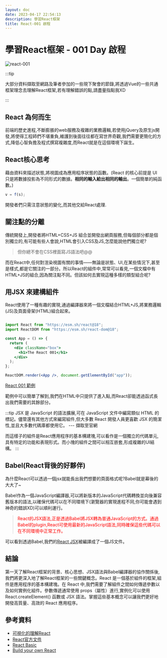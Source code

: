 ```yaml
---
layout: doc
date: 2023-04-17 22:54:13
description: 學習React框架
title: React-001 啟程
---
```


# 學習React框架 - 001 Day 啟程

<PageInfo/>

![react-001](/assets/images/react/react-003.png)

:::tip

大部分資料擷取至網路及筆者參加的一些現下聚會的節錄,將透過Vue的一些共通框架理念去理解React框架,若有理解錯誤的點,請盡量指點我XD

:::

## React 為何而生

前端的歷史進程,不斷膨脹的web服務及複雜的業務邏輯,若使用jQuery及原生js開發,將使得工程師們不堪重負,維護到後面往往都在寫世界奇觀,我們需要更簡化的方式,降低心智負擔及程式撰寫複雜度,而React就是在這個環境下誕生。

## React核心思考

藉由資料來描述狀態,將視圖成為應用程序狀態的函數。(React 的核心前提是 UI 只是將數據投影為不同形式的數據。**相同的輸入給出相同的輸出**。一個簡單的純函數。)

```js
v = f(s);
```

開發者們只需注意狀態的變化,而其他交給React處理.

## 關注點的分離

傳統開發上,開發者將HTML+CSS+JS 組合並開發出網頁服務,但每個部分都是個別獨立的,有可能有些人會說,HTML會引入CSS及JS,怎麼能說他們獨立呢?

> 但你總不會在CSS裡面寫JS語法吧@@

而在React中,任何對渲染視圖有關的事情——無論是狀態、UI,在某些情況下,甚至是樣式,都是它關注的一部分。所以React的組件中,常常可以看見,一個文檔中有HTML+JS的組合,因為關注點不同。但該如何去實現這種多樣的類型組合呢?

## 用JSX 來建構組件

React使用了一種有趣的實現,通過編譯器來將一個文檔結合HTML+JS,將業務邏輯(JS)及頁面骨架(HTML)組合起來。

```app.jsx

import React from "https://esm.sh/react@18";
import ReactDOM from "https://esm.sh/react-dom@18";

const App = () => {
  return (
    <div className="box">
      <h1>The React 001</h1>
    </div>
  );
};

ReactDOM.render(<App />, document.getElementById("app"));

```

[React 001 範例](https://codepen.io/eepson123tw/pen/VwEjMrR)

範例中可以簡單了解到,我們在HTML中只提供了進入點,而React卻能透過函式長出我們需要的其餘部分。

:::tip
JSX 是 JavaScript 的語法擴展,可在 JavaScript 文件中編寫類似 HTML 的標記。儘管還有其他方式來編寫組件,但大多數 React 開發人員更喜歡 JSX 的簡潔性,並且大多數代碼庫都使用它。
--- 擷取至官網

而這樣子的組件是React應用程序的基本構建塊,可以看作是一個獨立的代碼單元,具有特定的功能和表現形式。而小塊的組件之間可以相互嵌套,形成複雜的UI結構。
:::

## Babel(React背後的好夥伴)

為什麼React可以透過一個jsx就能長出我們想要的頁面格式呢?Babel就是幕後的大大了~

Babel作為一個JavaScript編譯器,可以將新版本的JavaScript代碼轉換並向後兼容舊版本的語法,以確保代碼可以在不同環境下(瀏覽器的實現進程不同,你可能會遇到神奇的錯誤XD)可以順利運行。

> <span style="color:red"> React的JSX語法,正是透過Babel將JSX轉為普通JavaScript的方式。通過Babel的plugin,React可使用最新的JavaScript語法,同時確保這些代碼可以在不同環境中正常工作。</span>

可以看到透過Babel,我們的[React JSX](https://babeljs.io/repl#?browsers=defaults%2C%20not%20ie%2011%2C%20not%20ie_mob%2011&build=&builtIns=false&corejs=3.21&spec=false&loose=false&code_lz=MYewdgzgLgBAggBwTAvDAFASlQPhgbwCgYYAnAUygFdSwNiSYAeAEwEsA3GYAGwEMIEAHJ8AtuRQAiAEYgAHpJwNGzABYBGHABVV5GACVyfYLAAMp9UwD0GpSuvsOdmJgDchAL6ugA&debug=false&forceAllTransforms=false&modules=false&shippedProposals=false&circleciRepo=&evaluate=false&fileSize=false&timeTravel=false&sourceType=module&lineWrap=true&presets=env%2Creact%2Cstage-0%2Cstage-2&prettier=false&targets=&version=7.21.4&externalPlugins=&assumptions=%7B%7D)被編譯成了一個JS文件。

## 結論

第一天了解React框架的背景、核心思想、JSX語法與Babel編譯器的協作關係後,我們將更深入地了解React框架的一些關鍵概念。React 是一個基於組件的框架,組件是應用程序的基本構建塊。在 React 中,我們需要了解組件之間如何傳遞參數以及如何實例化組件。參數傳遞通常使用 props（屬性）進行,實例化可以使用 React.createElement() 函數或 JSX 語法。掌握這些基本概念可以讓我們更好地開發高質量、高效的 React 應用程序。

## 參考資料

- [可視化的理解React](https://react.gg/visualized#history-of-the-web)
- [React官方文件](https://react.dev/)
- [React Basic](https://github.com/reactjs/react-basic)
- [Build your own React](https://pomb.us/build-your-own-react/)

<GitTalk/>
